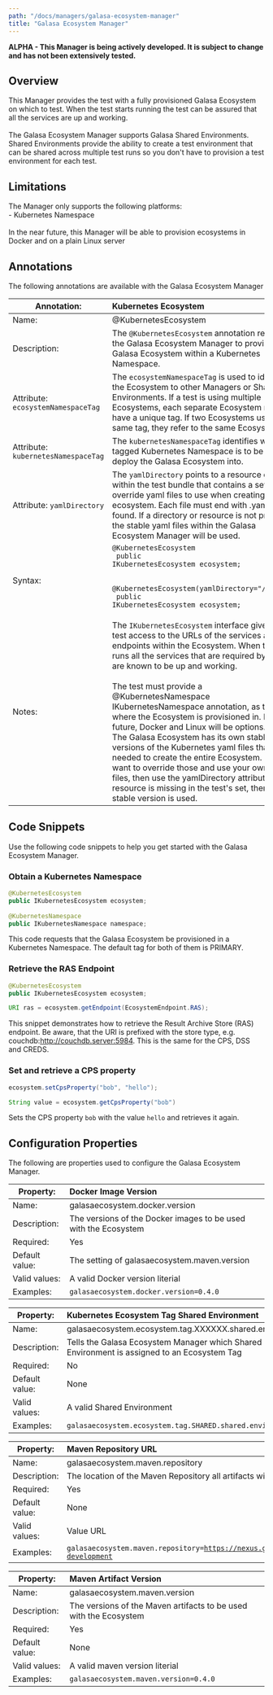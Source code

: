 ```yaml
---
path: "/docs/managers/galasa-ecosystem-manager"
title: "Galasa Ecosystem Manager"
---
```


**ALPHA - This Manager is being actively developed. It is subject to change and has not been extensively tested.**

## Overview
This Manager provides the test with a fully provisioned Galasa Ecosystem on which to test.  When the test starts running the test can be assured that all the services are up and working. <br><br> The Galasa Ecosystem Manager supports Galasa Shared Environments. Shared Environments provide  the ability to create a test environment that can be shared across multiple test runs  so you don't have to provision a test environment for each test.

## Limitations
The Manager only supports the following platforms:<br> - Kubernetes Namespace<br> <br> In the near future, this Manager will be able to provision ecosystems in Docker and on a plain Linux server


## Annotations

The following annotations are available with the Galasa Ecosystem Manager
 
| Annotation: | Kubernetes Ecosystem |
| --------------------------------------- | :------------------------------------- |
| Name: | @KubernetesEcosystem |
| Description: | The <code>@KubernetesEcosystem</code> annotation requests the Galasa Ecosystem Manager to provision a Galasa Ecosystem within a Kubernetes Namespace. |
| Attribute: `ecosystemNamespaceTag` |  The <code>ecosystemNamespaceTag</code> is used to identify the Ecosystem to other Managers or Shared Environments.  If a test is using multiple  Ecosystems, each separate Ecosystem must have a unique tag.  If two Ecosystems use the same tag, they refer to the  same Ecosystem. |
| Attribute: `kubernetesNamespaceTag` |  The <code>kubernetesNamespaceTag</code> identifies which tagged Kubernetes Namespace is to be used to deploy the Galasa Ecosystem into. |
| Attribute: `yamlDirectory` |  The <code>yamlDirectory</code> points to a resource directory within the test bundle that contains a set of override yaml files to use when creating the  ecosystem.  Each file must end with .yaml to be found.  If a directory or resource is not provided, the stable yaml files within the Galasa Ecosystem Manager will be used. |
| Syntax: | <code>@KubernetesEcosystem<br> public IKubernetesEcosystem ecosystem;<br> <br> @KubernetesEcosystem(yamlDirectory="/k8syaml"<br> public IKubernetesEcosystem ecosystem;<br> </code> |
| Notes: | The <code>IKubernetesEcosystem</code> interface gives the test access to the URLs of the services and API endpoints within the Ecosystem. When the test runs all the services that are required by the test are known to be up and working.<br> <br> The test must provide a @KubernetesNamespace IKubernetesNamespace annotation, as this is where the Ecosystem is provisioned in.  In the future, Docker and Linux will be options. <br> The Galasa Ecosystem has its own stable versions of the Kubernetes yaml files that are needed to create the entire Ecosystem.  If you want to override those and use your own yaml files, then use the yamlDirectory attribute.  If a resource is missing in the test's set, then the stable version is used. |

## Code Snippets

Use the following code snippets to help you get started with the Galasa Ecosystem Manager.
 
### Obtain a Kubernetes Namespace

```java
@KubernetesEcosystem
public IKubernetesEcosystem ecosystem;
    
@KubernetesNamespace
public IKubernetesNamespace namespace;
```

This code requests that the Galasa Ecosystem be provisioned in a Kubernetes Namespace. The default tag for both of them is 
PRIMARY.

### Retrieve the RAS Endpoint

```java
@KubernetesEcosystem
public IKubernetesEcosystem ecosystem;

URI ras = ecosystem.getEndpoint(EcosystemEndpoint.RAS);

```

This snippet demonstrates how to retrieve the Result Archive Store (RAS) endpoint. Be aware, that the URI is 
prefixed with the store type, e.g. couchdb:http://couchdb.server:5984. This is the same for the CPS, DSS and CREDS.

### Set and retrieve a CPS property

```java
ecosystem.setCpsProperty("bob", "hello");

String value = ecosystem.getCpsProperty("bob")
```

Sets the CPS property `bob` with the value `hello` and retrieves it again.

## Configuration Properties

The following are properties used to configure the Galasa Ecosystem Manager.
 
| Property: | Docker Image Version |
| --------------------------------------- | :------------------------------------- |
| Name: | galasaecosystem.docker.version |
| Description: | The versions of the Docker images to be used with the Ecosystem |
| Required:  | Yes |
| Default value: | The setting of galasaecosystem.maven.version |
| Valid values: | A valid Docker version literial |
| Examples: | <code>galasaecosystem.docker.version=0.4.0</code> |

 
| Property: | Kubernetes Ecosystem Tag Shared Environment |
| --------------------------------------- | :------------------------------------- |
| Name: | galasaecosystem.ecosystem.tag.XXXXXX.shared.environment |
| Description: | Tells the Galasa Ecosystem Manager which Shared Environment is assigned to an Ecosystem Tag |
| Required:  | No |
| Default value: | None |
| Valid values: | A valid Shared Environment |
| Examples: | <code>galasaecosystem.ecosystem.tag.SHARED.shared.environment=M1</code> |

 
| Property: | Maven Repository URL |
| --------------------------------------- | :------------------------------------- |
| Name: | galasaecosystem.maven.repository |
| Description: | The location of the Maven Repository all artifacts will be downloaded from |
| Required:  | Yes |
| Default value: | None |
| Valid values: | Value URL |
| Examples: | <code>galasaecosystem.maven.repository=https://nexus.galasa.dev/repository/maven-development</code> |

 
| Property: | Maven Artifact Version |
| --------------------------------------- | :------------------------------------- |
| Name: | galasaecosystem.maven.version |
| Description: | The versions of the Maven artifacts to be used with the Ecosystem |
| Required:  | Yes |
| Default value: | None |
| Valid values: | A valid maven version literial |
| Examples: | <code>galasaecosystem.maven.version=0.4.0</code> |

